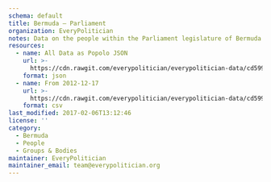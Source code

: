 ```yaml
---
schema: default
title: Bermuda — Parliament
organization: EveryPolitician
notes: Data on the people within the Parliament legislature of Bermuda.
resources:
  - name: All Data as Popolo JSON
    url: >-
      https://cdn.rawgit.com/everypolitician/everypolitician-data/cd599e845f102d32721041b2ee112bf55f4f74e6/data/Bermuda/Assembly/ep-popolo-v1.0.json
    format: json
  - name: From 2012-12-17
    url: >-
      https://cdn.rawgit.com/everypolitician/everypolitician-data/cd599e845f102d32721041b2ee112bf55f4f74e6/data/Bermuda/Assembly/term-2012.csv
    format: csv
last_modified: 2017-02-06T13:12:46
license: ''
category:
  - Bermuda
  - People
  - Groups & Bodies
maintainer: EveryPolitician
maintainer_email: team@everypolitician.org
---
```

